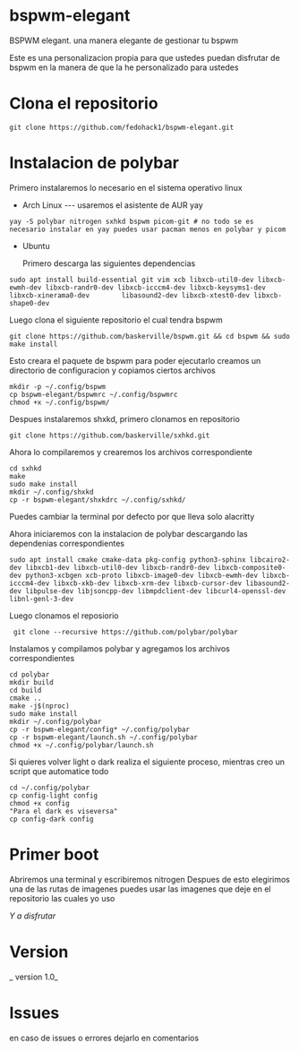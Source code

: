 # bspwm-elegant
BSPWM elegant. una manera elegante de gestionar tu bspwm

Este es una personalizacion propia para que ustedes puedan disfrutar de bspwm en la manera de que la he personalizado para ustedes

# Clona el repositorio
```
git clone https://github.com/fedohack1/bspwm-elegant.git
```

# Instalacion de polybar

Primero instalaremos lo necesario en el sistema operativo linux

 - Arch Linux --- usaremos el asistente de AUR yay
 ```
 yay -S polybar nitrogen sxhkd bspwm picom-git # no todo se es necesario instalar en yay puedes usar pacman menos en polybar y picom
 ```
 - Ubuntu
   
   Primero descarga las siguientes dependencias
  ```
  sudo apt install build-essential git vim xcb libxcb-util0-dev libxcb-ewmh-dev libxcb-randr0-dev libxcb-icccm4-dev libxcb-keysyms1-dev libxcb-xinerama0-dev        libasound2-dev libxcb-xtest0-dev libxcb-shape0-dev 
  ```
  Luego clona el siguiente repositorio el cual tendra bspwm
  ```
  git clone https://github.com/baskerville/bspwm.git && cd bspwm && sudo make install
  ```
   Esto creara el paquete de bspwm para poder ejecutarlo
   creamos un directorio de configuracion y copiamos ciertos archivos
   ```
   mkdir -p ~/.config/bspwm
   cp bspwm-elegant/bspwmrc ~/.config/bspwmrc
   chmod +x ~/.config/bspwm/
   ```
   Despues instalaremos shxkd, primero clonamos en repositorio
   ```
   git clone https://github.com/baskerville/sxhkd.git
   ```
   Ahora lo compilaremos y crearemos los archivos correspondiente
   ```
   cd sxhkd
   make
   sudo make install
   mkdir ~/.config/shxkd
   cp -r bspwm-elegant/shxkdrc ~/.config/sxhkd/
   ```
   Puedes cambiar la terminal por defecto por que lleva solo alacritty
   
   Ahora iniciaremos con la instalacion de polybar descargando las dependenias correspondientes
   ```
   sudo apt install cmake cmake-data pkg-config python3-sphinx libcairo2-dev libxcb1-dev libxcb-util0-dev libxcb-randr0-dev libxcb-composite0-dev python3-xcbgen xcb-proto libxcb-image0-dev libxcb-ewmh-dev libxcb-icccm4-dev libxcb-xkb-dev libxcb-xrm-dev libxcb-cursor-dev libasound2-dev libpulse-dev libjsoncpp-dev libmpdclient-dev libcurl4-openssl-dev libnl-genl-3-dev
   ```
   Luego clonamos el reposiorio
   ```
    git clone --recursive https://github.com/polybar/polybar
   ```
   Instalamos y compilamos polybar y agregamos los archivos correspondientes
   ```
   cd polybar
   mkdir build
   cd build
   cmake ..
   make -j$(nproc)
   sudo make install
   mkdir ~/.config/polybar
   cp -r bspwm-elegant/config* ~/.config/polybar
   cp -r bspwm-elegant/launch.sh ~/.config/polybar
   chmod +x ~/.config/polybar/launch.sh
   ```
   Si quieres volver light o dark realiza el siguiente proceso, mientras creo un script que automatice todo
   ```
   cd ~/.config/polybar
   cp config-light config
   chmod +x config
   "Para el dark es viseversa"
   cp config-dark config
   ```
   # Primer boot
   Abriremos una terminal y escribiremos nitrogen
   Despues de esto elegirimos una de las rutas de imagenes
   puedes usar las imagenes que deje en el repositorio las cuales yo uso
   
   _Y a disfrutar_
   
   # Version 
   _ version 1.0_
   
   # Issues
   
  en caso de issues o errores dejarlo en comentarios
